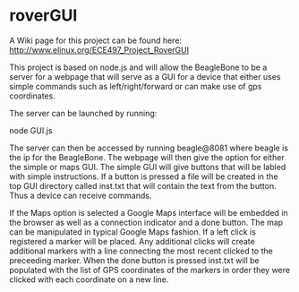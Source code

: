 roverGUI
========

A Wiki page for this project can be found here: http://www.elinux.org/ECE497_Project_RoverGUI

This project is based on node.js and will allow the BeagleBone to be a server for a webpage that will serve as a GUI for a device that either uses simple commands such as left/right/forward or can make use of gps coordinates. 

The server can be launched by running:

node GUI.js

The server can then be accessed by running beagle@8081 where beagle is the ip for the BeagleBone.
The webpage will then give the option for either the simple or maps GUI. The simple GUI will give buttons that will be labled with simple instructions. If a button is pressed a file will be created in the top GUI directory called inst.txt that will contain the text from the button. Thus a device can receive commands.

If the Maps option is selected a Google Maps interface will be embedded in the browser as well as a connection indicator and a done button. The map can be manipulated in typical Google Maps fashion. If a left click is registered a marker will be placed. Any additional clicks will create additional markers with a line connecting the most recent clicked to the preceeding marker. When the done button is pressed inst.txt will be populated with the list of GPS coordinates of the markers in order they were clicked with each coordinate on a new line.
